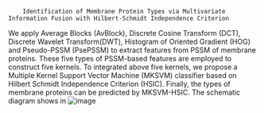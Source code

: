         Identification of Membrane Protein Types via Multivariate Information Fusion with Hilbert-Schmidt Independence Criterion
We apply Average Blocks (AvBlock), Discrete Cosine Transform (DCT), Discrete Wavelet Transform(DWT), Histogram of Oriented Gradient (HOG)
and Pseudo-PSSM (PsePSSM) to extract features from PSSM of membrane proteins. These five types of PSSM-based features are employed to construct five kernels. To integrated above five kernels, we propose a Multiple Kernel Support Vector Machine (MKSVM) classifier based on Hilbert Schmidt Independence Criterion (HSIC). Finally, the types of membrane proteins can be predicted by MKSVM-HSIC. The schematic diagram shows in
![image](https://github.com/hzwh6910/Identification-of-Membrane-Protein-Types-via-Multivariate-Information-Fusion-with-Hilbert-Schmidt-In/blob/master/jpg/chart.jpg)
